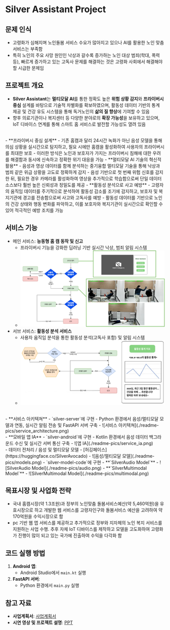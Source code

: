 # Silver Assistant Project

## 문제 인식
- 고령화가 심해지며 노인돌봄 서비스 수요가 많아지고 있으나 AI를 활용한 노인 맞춤 서비스는 부족함
- 특히 노인의 주요 사망 원인인 낙상과 갈수록 증가하는 노인 대상 범죄(학대, 폭력 등), 빠르게 증가하고 있는 고독사 문제를 해결하는 것은 고령화 사회에서 해결해야 할 시급한 문제임


## 프로젝트 개요
- **Silver Assistant**는 **멀티모달 AI**를 통한 정확도 높은 **위험 상황 감지**와 **프라이버시 중심** 설계를 바탕으로 기술적 차별화를 확보하였으며, 활동성 데이터 기반의 통계 제공 및 건강 유도 시스템을 통해 독거노인의 **삶의 질 향상**에 기여할 수 있음
- 향후 의료기관이나 복지센터 등 다양한 분야로의 **확장 가능성**을 보유하고 있으며, IoT 디바이스 연계를 통해 스마트 홈 서비스로 발전할 가능성도 열려 있음
<br>
- **프라이버시 중심 설계**
   - 기존 홈캠과 달리 24시간 녹화가 아닌 음성 모델을 통해 의심 상황을 실시간으로 탐지하고, 필요 시에만 홈캠을 활성화하여 사용자의 프라이버시를 최대한 보호
   - 이러한 방식은 노인과 보호자가 가지는 프라이버시 침해에 대한 우려를 해결함과 동시에 신속하고 정확한 위기 대응을 가능
- **멀티모달 AI 기술의 혁신적 활용**
   - 음성과 영상 데이터를 함께 분석하는 중기융합 멀티모달 기술을 통해 낙상과 범죄 같은 위급 상황을 고도로 정확하게 감지
   - 음성 기반으로 첫 번째 위험 신호를 감지한 뒤, 필요한 경우 카메라를 활성화하여 영상을 추가적으로 학습함으로써 단일 데이터 소스보다 훨씬 높은 신뢰성과 정밀도를 제공
- **활동성 분석으로 사고 예방**
   - 고령자의 움직임 데이터를 주기적으로 분석하여 활동성 감소를 조기에 감지하고, 보호자 및 복지기관에 경고를 전송함으로써 사고와 고독사를 예방
   - 활동성 데이터를 기반으로 노인의 건강 상태와 행동 변화를 파악하고, 이를 보호자와 복지기관이 실시간으로 확인할 수 있어 적극적인 예방 조치를 가능
 
## 서비스 기능
- 메인 서비스: **능동형 홈 캠 동작 및 신고**
   - 프라이버시 기능을 강화한 딥러닝 기반 실시간 낙상,  범죄 알림 시스템
   - ![메인 서비스 플로우](./readme-pics/main_service.png)
- 서브 서비스: **활동성 분석 서비스**
   - 사용자 움직임 분석을 통한 활동성 분석(고독사 포함) 및 알림 시스템
   - ![서브 서비스 플로우](./readme-pics/sub_service.png)
<br>
- **서비스 아키텍쳐**
   - `silver-server`에 구현
   - Python 환경에서 음성/멀티모달 모델과 연동, 실시간 알림 전송 및 FastAPI 서버 구축
   - ![서비스 아키텍쳐](./readme-pics/service_architecture.png)
<br>
- **모바일 앱 IA**
   - `silver-android`에 구현
   - Kotlin 환경에서 음성 데이터 백그라운드 수신 및 실시간 서버 통신 구축
   - ![앱 IA](./readme-pics/service_ia.png)
<br>
- 데이터 전처리 / 음성 및 멀티모달 모델
  - [허깅페이스](https://huggingface.co/SilverAvocado)
  - ![음성/멀티모달 모델](./readme-pics/models.png)
  - `silver-model-code`에 구현 
  - **`SilverAudio Model`**
    - ![SilverAudio Model](./readme-pics/audio.png)
  - **`SilverMultimodal Model`**
    - ![SilverMultimodal Model](./readme-pics/multimodal.png)

## 목표시장 및 사업화 전략
- 국내 홈캠시장(약 1.3조원)과 정부의 노인맞춤 돌봄서비스예산(약 5,460억원)을 유효시장으로 하고 개발한 웹 서비스를 고령자인구와 돌봄서비스 예산을 고려하여 약 170억원을 수익시장으로 함
- pc 기반 웹 앱 서비스를 제공하고 추가적으로 정부와 지자체의 노인 복지 서비스를 지원하는 사업 수행. 추후 자체 IoT 디바이스를 제작하고 모델을 고도화하여 고령화가 진행이 많이 되고 있는 국가에 진출하여 수익을 다각화 함

## 코드 실행 방법
1. **Android 앱**:
   - Android Studio에서 `main.kt` 실행
2. **FastAPI 서버**:
   - Python 환경에서 `main.py` 실행

## 참고 자료
- **사업계획서**: [사업계획서](https://docs.google.com/document/d/1GiFJt_UknFLDrp64KLEptUz4P0JyMz-E/)
- **시연 영상 및 프로젝트 설명**: [PPT](https://docs.google.com/presentation/d/1G-jY9lZpelm7gX7gzQ_iUzEeRkd7qy4v/)
